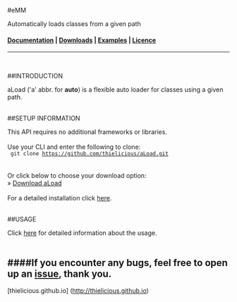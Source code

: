 #eMM

Automatically loads classes from a given path

#### [Documentation](http:thielicious.github.io/#aload_doc) | [Downloads](http:thielicious.github.io/#aload_dls) | [Examples](http:thielicious.github.io/#aload_demo) | [Licence](http:thielicious.github.io/#aload_lic) ####

---
<br>

##INTRODUCTION

aLoad ('a' abbr. for **auto**) is a flexible auto loader for classes using a given path. 
<br>
<br>


##SETUP INFORMATION

This API requires no additional frameworks or libraries.
<br>
<br>
Use your CLI and enter the following to clone:<br>
<code>
git clone https://github.com/thielicious/aLoad.git
</code><br>
<br>
Or click below to choose your download option:<br>
» [Download aLoad](http://thielicious.github.io/#aload_dls)
<br>
<br>
For a detailed installation click [here](http://thielicious.github.io/#aload_doc).
<br>
<br>


##USAGE

Click [here](http://thielicious.github.io/#aload_doc) for detailed information about the usage.
<br>
<br>


####If you encounter any bugs, feel free to open up an [issue](https://github.com/thielicious/aLoad/issues), thank you.<br>
---
[thielicious.github.io] (http://thielicious.github.io)
